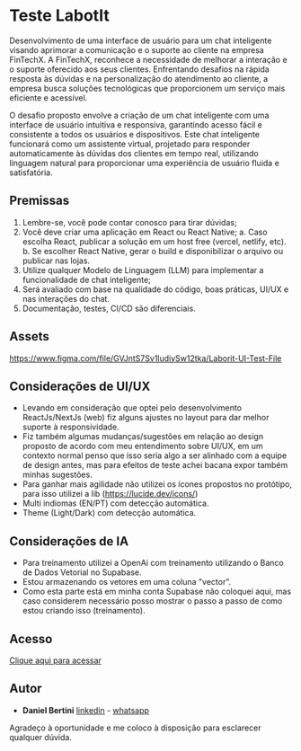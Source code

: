 # Teste LabotIt

Desenvolvimento de uma interface de usuário para um chat inteligente visando
aprimorar a comunicação e o suporte ao cliente na empresa FinTechX.
A FinTechX, reconhece a necessidade de melhorar a interação e o suporte oferecido aos seus
clientes. Enfrentando desafios na rápida resposta às dúvidas e na personalização do
atendimento ao cliente, a empresa busca soluções tecnológicas que proporcionem um
serviço mais eficiente e acessível.

O desafio proposto envolve a criação de um chat inteligente com uma interface de usuário
intuitiva e responsiva, garantindo acesso fácil e consistente a todos os usuários e
dispositivos. Este chat inteligente funcionará como um assistente virtual, projetado para
responder automaticamente às dúvidas dos clientes em tempo real, utilizando linguagem
natural para proporcionar uma experiência de usuário fluida e satisfatória.

## Premissas

1. Lembre-se, você pode contar conosco para tirar dúvidas;
2. Você deve criar uma aplicação em React ou React Native;
   a. Caso escolha React, publicar a solução em um host free (vercel, netlify, etc).
   b. Se escolher React Native, gerar o build e disponibilizar o arquivo ou publicar nas lojas.
3. Utilize qualquer Modelo de Linguagem (LLM) para implementar a funcionalidade de chat inteligente;
4. Será avaliado com base na qualidade do código, boas práticas, UI/UX e nas interações do chat.
5. Documentação, testes, CI/CD são diferenciais.

## Assets

https://www.figma.com/file/GVJntS7Sv1ludiySw12tka/Laborit-UI-Test-File

## Considerações de UI/UX

- Levando em consideração que optei pelo desenvolvimento ReactJs/NextJs (web) fiz alguns ajustes no layout para dar melhor suporte à responsividade.
- Fiz também algumas mudanças/sugestões em relação ao design proposto de acordo com meu entendimento sobre UI/UX, em um contexto normal penso que isso seria algo a ser alinhado com a equipe de design antes, mas para efeitos de teste achei bacana expor também minhas sugestões.
- Para ganhar mais agilidade não utilizei os ícones propostos no protótipo, para isso utilizei a lib (https://lucide.dev/icons/)
- Multi indiomas (EN/PT) com detecção automática.
- Theme (Light/Dark) com detecção automática.

## Considerações de IA

- Para treinamento utilizei a OpenAi com treinamento utilizando o Banco de Dados Vetorial no Supabase.
- Estou armazenando os vetores em uma coluna "vector".
- Como esta parte está em minha conta Supabase não coloquei aqui, mas caso considerem necessário posso mostrar o passo a passo de como estou criando isso (treinamento).

## Acesso

[Clique aqui para acessar](https://brainbox-daniel.vercel.app/pt)

## Autor

- **Daniel Bertini** [linkedin](https://linkedin.com/in/danielbertini) - [whatsapp](+5511976910760)

Agradeço à oportunidade e me coloco à disposição para esclarecer qualquer dúvida.
